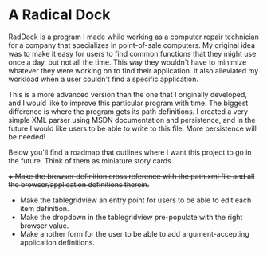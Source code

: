 # A Radical Dock #

RadDock is a program I made while working as a computer repair technician for a company that specializes in point-of-sale computers. My original idea was to make it easy for users to find common functions that they might use once a day, but not all the time. This way they wouldn't have to minimize whatever they were working on to find their application. It also alleviated my workload when a user couldn't find a specific application. 

This is a more advanced version than the one that I originally developed, and I would like to improve this particular program with time. The biggest difference is where the program gets its path definitions. I created a very simple XML parser using MSDN documentation and persistence, and in the future I would like users to be able to write to this file. More persistence will be needed!

Below you'll find a roadmap that outlines where I want this project to go in the future. Think of them as miniature story cards.

~~+ Make the browser definition cross reference with the path.xml file and all the browser/application definitions therein.~~
+ Make the tablegridview an entry point for users to be able to edit each item definition.
+ Make the dropdown in the tablegridview pre-populate with the right browser value.
+ Make another form for the user to be able to add argument-accepting application definitions.
